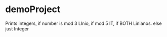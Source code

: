 # demoProject
Prints integers, if number is mod 3 LInio, if mod 5 IT, if BOTH Linianos. else just Integer
